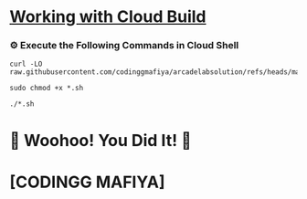 # [Working with Cloud Build](https://www.cloudskillsboost.google/focuses/19110?parent=catalog)

### ⚙️ Execute the Following Commands in Cloud Shell

```
curl -LO raw.githubusercontent.com/codinggmafiya/arcadelabsolution/refs/heads/main/Working%20with%20Cloud%20Build/shell.sh

sudo chmod +x *.sh

./*.sh
```

# 🎉 Woohoo! You Did It! 🎉  

# [CODINGG MAFIYA]
